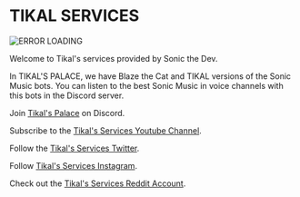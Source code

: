 # TIKAL SERVICES

![ERROR LOADING](https://images-ext-2.discordapp.net/external/vflzLJ2sP4l3rfvzK0xLG1EZUAdSzNeE40VHzGLWkBg/%3Fsize%3D1024/https/cdn.discordapp.com/avatars/1030981316549808138/3933ac33c99b52447f0b94279beff4c1.png?width=500&height=500)

Welcome to Tikal's services provided by Sonic the Dev.

In TIKAL'S PALACE, we have Blaze the Cat and TIKAL versions of the Sonic Music bots. You can listen to the best Sonic Music in voice channels with this bots in the Discord server.

Join [Tikal's Palace](https://discord.gg/5jKN6kfAyf) on Discord.

Subscribe to the [Tikal's Services Youtube Channel](https://www.youtube.com/channel/UC6vNUcFhQNNC6rLLN-383QA).

Follow the [Tikal's Services Twitter](https://twitter.com/TikalServices).

Follow [Tikal's Services Instagram](https://www.instagram.com/tikalservices/).

Check out the [Tikal's Services Reddit Account](https://www.reddit.com/user/tikalservices).
